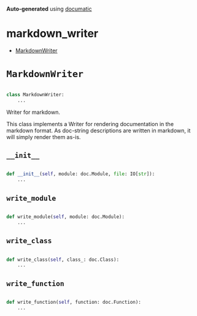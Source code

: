 **Auto-generated** using [documatic](https://github.com/aspizu/documatic)


# markdown_writer


 - [MarkdownWriter](#MarkdownWriter)



# `MarkdownWriter`


```py

class MarkdownWriter:
    ...
```

Writer for markdown.




This class implements a Writer for rendering documentation in the markdown format.
As doc-string descriptions are written in markdown, it will simply render them as-is.


## `__init__`


```py

def __init__(self, module: doc.Module, file: IO[str]):
    ...
```

## `write_module`


```py

def write_module(self, module: doc.Module):
    ...
```

## `write_class`


```py

def write_class(self, class_: doc.Class):
    ...
```

## `write_function`


```py

def write_function(self, function: doc.Function):
    ...
```

